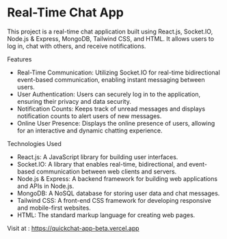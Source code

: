 # Real-Time Chat App

This project is a real-time chat application built using React.js, Socket.IO, Node.js & Express, MongoDB, Tailwind CSS, and HTML.
It allows users to log in, chat with others, and receive notifications.

Features

- Real-Time Communication: Utilizing Socket.IO for real-time bidirectional event-based communication, enabling instant messaging between users.
- User Authentication: Users can securely log in to the application, ensuring their privacy and data security.
- Notification Counts: Keeps track of unread messages and displays notification counts to alert users of new messages.
- Online User Presence: Displays the online presence of users, allowing for an interactive and dynamic chatting experience.

Technologies Used

- React.js: A JavaScript library for building user interfaces.
- Socket.IO: A library that enables real-time, bidirectional, and event-based communication between web clients and servers.
- Node.js & Express: A backend framework for building web applications and APIs in Node.js.
- MongoDB: A NoSQL database for storing user data and chat messages.
- Tailwind CSS: A front-end CSS framework for developing responsive and mobile-first websites.
- HTML: The standard markup language for creating web pages.

Visit at : https://quickchat-app-beta.vercel.app
